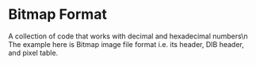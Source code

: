 # Bitmap Format
A collection of code that works with decimal and hexadecimal numbers\n
The example here is Bitmap image file format i.e. its header, DIB header, and pixel table.
